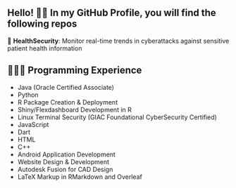 ## Hello! 👋🏾 In my GitHub Profile, you will find the following repos

🏥 **HealthSecurity**: Monitor real-time trends in cyberattacks against sensitive patient health information 

## 👩🏾‍💻 Programming Experience 
- Java (Oracle Certified Associate)
- Python
- R Package Creation & Deployment
- Shiny/Flexdashboard Development in R
- Linux Terminal Security (GIAC Foundational CyberSecurity Certified)
- JavaScript
- Dart
- HTML
- C++
- Android Application Development
- Website Design & Development
- Autodesk Fusion for CAD Design
- LaTeX Markup in RMarkdown and Overleaf

<!--
**Mal-Shan/Mal-Shan** is a ✨ _special_ ✨ repository because its `README.md` (this file) appears on your GitHub profile.

Here are some ideas to get you started:

- 🔭 I’m currently working on ...
- 🌱 I’m currently learning ...
- 👯 I’m looking to collaborate on ...
- 🤔 I’m looking for help with ...
- 💬 Ask me about ...
- 📫 How to reach me: ...
- 😄 Pronouns: ...
- ⚡ Fun fact: ...
-->
